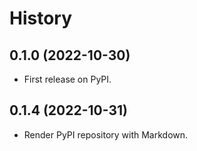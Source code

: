 History
=======

0.1.0 (2022-10-30)
------------------

* First release on PyPI.


0.1.4 (2022-10-31)
------------------

* Render PyPI repository with Markdown.
